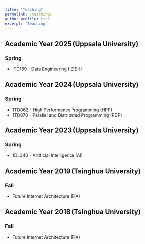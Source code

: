 ```yaml
---
title: "Teaching"
permalink: /teaching/
author_profile: true
excerpt: "Teaching"
---
```


## Academic Year 2025 (Uppsala University)
### Spring
- ITD169 - Data Engineering I (DE-I)


## Academic Year 2024 (Uppsala University)
### Spring
- 1TD062 - High Performance Programming (HPP)
- 1TD070 - Parallel and Distributed Programming (PDP)

## Academic Year 2023 (Uppsala University)
### Spring
- 1DL340 - Artificial Intelligence (AI)

## Academic Year 2019 (Tsinghua University)
### Fall
-  Future Internet Architecture (FIA)

## Academic Year 2018 (Tsinghua University)
### Fall
- Future Internet Architecture (FIA)
